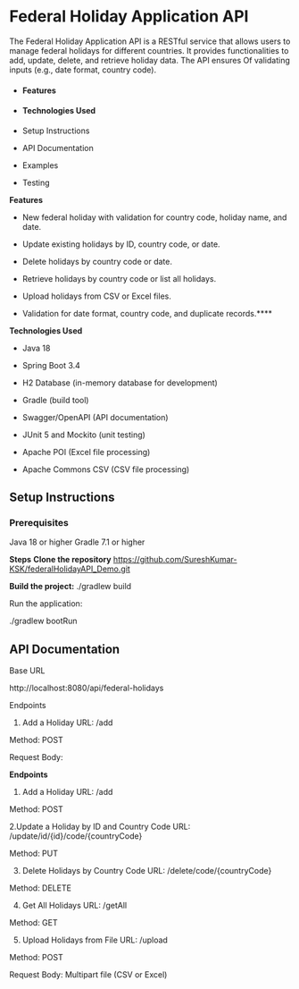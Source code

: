 Federal Holiday Application API
==========================

The Federal Holiday Application API is a RESTful service that allows users to manage federal holidays for different countries. It provides functionalities to add, update, delete, and retrieve holiday data. The API ensures Of validating inputs (e.g., date format, country code).
* #### Features

* #### Technologies Used

* Setup Instructions

* API Documentation

* Examples

* Testing

**Features**

* New federal holiday with validation for country code, holiday name, and date.


* Update existing holidays by ID, country code, or date.


* Delete holidays by country code or date.


* Retrieve holidays by country code or list all holidays.


* Upload holidays from CSV or Excel files.


* Validation for date format, country code, and duplicate records.****

**Technologies Used**

* Java 18

* Spring Boot 3.4

* H2 Database (in-memory database for development)

* Gradle (build tool)

* Swagger/OpenAPI (API documentation)

* JUnit 5 and Mockito (unit testing)

* Apache POI (Excel file processing)

* Apache Commons CSV (CSV file processing)

## **Setup Instructions**

### Prerequisites

Java 18 or higher
Gradle 7.1 or higher

**Steps**
**Clone the repository**
https://github.com/SureshKumar-KSK/federalHolidayAPI_Demo.git

**Build the project:**
./gradlew build

Run the application:

./gradlew bootRun

## API Documentation

Base URL

http://localhost:8080/api/federal-holidays


Endpoints
1. Add a Holiday
URL: /add

Method: POST

Request Body:


**Endpoints**
1. Add a Holiday
URL: /add

Method: POST


2.Update a Holiday by ID and Country Code
URL: /update/id/{id}/code/{countryCode}

Method: PUT


3. Delete Holidays by Country Code
URL: /delete/code/{countryCode}

Method: DELETE


4. Get All Holidays
URL: /getAll

Method: GET


5. Upload Holidays from File
URL: /upload

Method: POST

Request Body: Multipart file (CSV or Excel)
